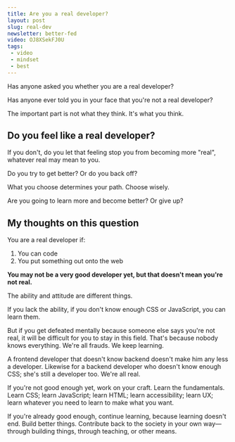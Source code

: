 ```yaml
---
title: Are you a real developer?
layout: post
slug: real-dev
newsletter: better-fed
video: OJ8XSekFJ0U
tags:
 - video
 - mindset
 - best
---
```


Has anyone asked you whether you are a real developer?

Has anyone ever told you in your face that you're not a real developer?

The important part is not what they think. It's what you think.

<!--more-->

## Do you feel like a real developer?

If you don't, do you let that feeling stop you from becoming more "real", whatever real may mean to you.

Do you try to get better? Or do you back off?

What you choose determines your path. Choose wisely.

Are you going to learn more and become better? Or give up?

## My thoughts on this question

You are a real developer if:

1. You can code
2. You put something out onto the web

**You may not be a very good developer yet, but that doesn't mean you're not real.**

The ability and attitude are different things.

If you lack the ability, if you don't know enough CSS or JavaScript, you can learn them.

But if you get defeated mentally because someone else says you're not real, it will be difficult for you to stay in this field. That's because nobody knows everything. We're all frauds. We keep learning.

A frontend developer that doesn't know backend doesn't make him any less a developer. Likewise for a backend developer who doesn't know enough CSS; she's still a developer too. We're all real.

If you're not good enough yet, work on your craft. Learn the fundamentals. Learn CSS; learn JavaScript; learn HTML; learn accessibility; learn UX; learn whatever you need to learn to make what you want.

If you're already good enough, continue learning, because learning doesn't end. Build better things. Contribute back to the society in your own way—through building things, through teaching, or other means.


